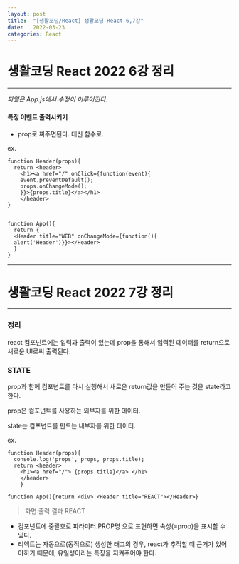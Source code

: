 ```yaml
---
layout: post
title:  "[생활코딩/React] 생활코딩 React 6,7강"
date:   2022-03-23
categories: React
---
```


# 생활코딩 React 2022 6강 정리

---

*파일은 App.js에서 수정이 이루어진다.*


#### 특정 이벤트 출력시키기

- prop로 짜주면된다. 대신 함수로.

ex. 
```react
function Header(props){
  return <header>
    <h1><a href="/" onClick={function(event){
    event.preventDefault();
    props.onChangeMode();
    }}>{props.title}</a></h1>
    </header>
}


function App(){
  return {
  <Header title="WEB" onChangeMode={function(){
  alert('Header')}}></Header>
  }
}
```


---

# 생활코딩 React 2022 7강 정리

---

### 정리
react 컴포넌트에는 입력과 출력이 있는데 prop을 통해서 입력된 데이터를 return으로 새로운 UI로써 출력된다. 

### STATE
prop과 함께 컴포넌트를 다시 실행해서 새로운 return값을 만들어 주는 것을 state라고 한다. 

prop은 컴포넌트를 사용하는 외부자를 위한 데이터.

state는 컴포넌트를 만드는 내부자를 위한 데이터.


ex. 
```react
function Header(props){ 
  console.log('props', props, props.title); 
  return <header> 
    <h1><a href="/"> {props.title}</a> </h1> 
    </header>
    }
```

```react
function App(){return <div> <Header title="REACT"></Header>}
```

> 화면 출력 결과
REACT

- 컴포넌트에 중괄호로 파라미터.PROP명 으로 표현하면 속성(=prop)을 표시할 수 있다. 
- 리액트는 자동으로(동적으로) 생성한 태그의 경우, react가 추적할 때 근거가 있어야하기 때문에, 유일성이라는 특징을 지켜주어야 한다. 
